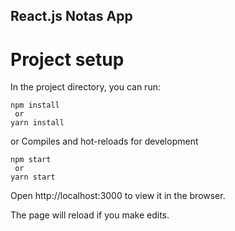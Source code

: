## React.js Notas App

# Project setup

In the project directory, you can run:
  
    npm install
     or
    yarn install

or
Compiles and hot-reloads for development

    npm start
     or
    yarn start

Open http://localhost:3000 to view it in the browser.

The page will reload if you make edits.

